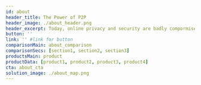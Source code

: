 ```yaml
---
id: about
header_title: The Power of P2P
header_image: ./about_header.png
header_excerpt: Today, online privacy and security are badly compormised. Peer-to-Peer models empower communities with equality, sovereignity and resiliency.
button: ''
link: '' #link for button
comparisonMain: about_comparison
comparisonSecs: [section1, section2, section3]
productsMain: product
productData: [product1, product2, product3, product4]
cta: about_cta
solution_image: ./about_map.png
---
```

